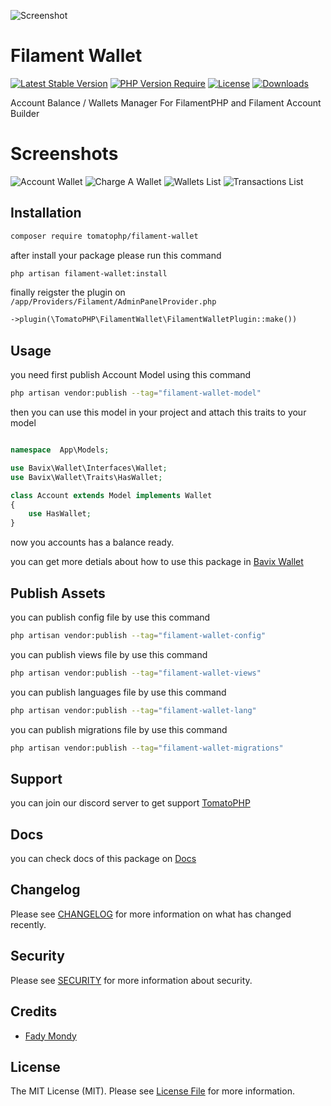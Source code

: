 ![Screenshot](https://github.com/tomatophp/filament-wallet/blob/master/arts/3x1io-tomato-wallet.jpg)

# Filament Wallet

[![Latest Stable Version](https://poser.pugx.org/tomatophp/filament-wallet/version.svg)](https://packagist.org/packages/tomatophp/filament-wallet)
[![PHP Version Require](http://poser.pugx.org/tomatophp/filament-wallet/require/php)](https://packagist.org/packages/tomatophp/filament-wallet)
[![License](https://poser.pugx.org/tomatophp/filament-wallet/license.svg)](https://packagist.org/packages/tomatophp/filament-wallet)
[![Downloads](https://poser.pugx.org/tomatophp/filament-wallet/d/total.svg)](https://packagist.org/packages/tomatophp/filament-wallet)

Account Balance / Wallets Manager For FilamentPHP and Filament Account Builder


# Screenshots

![Account Wallet](https://github.com/tomatophp/filament-wallet/blob/master/arts/account-wallet.png)
![Charge A Wallet](https://github.com/tomatophp/filament-wallet/blob/master/arts/charge-wallet.png)
![Wallets List](https://github.com/tomatophp/filament-wallet/blob/master/arts/wallet.png)
![Transactions List](https://github.com/tomatophp/filament-wallet/blob/master/arts/transactions.png)


## Installation

```bash
composer require tomatophp/filament-wallet
```
after install your package please run this command

```bash
php artisan filament-wallet:install
```

finally reigster the plugin on `/app/Providers/Filament/AdminPanelProvider.php`

```php
->plugin(\TomatoPHP\FilamentWallet\FilamentWalletPlugin::make())
```

## Usage

you need first publish Account Model using this command

```bash
php artisan vendor:publish --tag="filament-wallet-model"
```

then you can use this model in your project and attach this traits to your model

```php

namespace  App\Models;

use Bavix\Wallet\Interfaces\Wallet;
use Bavix\Wallet\Traits\HasWallet;

class Account extends Model implements Wallet
{
    use HasWallet;
}
```

now you accounts has a balance ready.

you can get more detials about how to use this package in [Bavix Wallet](https://github.com/bavix/laravel-wallet)

## Publish Assets

you can publish config file by use this command

```bash
php artisan vendor:publish --tag="filament-wallet-config"
```

you can publish views file by use this command

```bash
php artisan vendor:publish --tag="filament-wallet-views"
```

you can publish languages file by use this command

```bash
php artisan vendor:publish --tag="filament-wallet-lang"
```

you can publish migrations file by use this command

```bash
php artisan vendor:publish --tag="filament-wallet-migrations"
```

## Support

you can join our discord server to get support [TomatoPHP](https://discord.gg/Xqmt35Uh)

## Docs

you can check docs of this package on [Docs](https://docs.tomatophp.com/plugins/laravel-package-generator)

## Changelog

Please see [CHANGELOG](CHANGELOG.md) for more information on what has changed recently.

## Security

Please see [SECURITY](SECURITY.md) for more information about security.

## Credits

- [Fady Mondy](mailto:info@3x1.io)

## License

The MIT License (MIT). Please see [License File](LICENSE.md) for more information.
